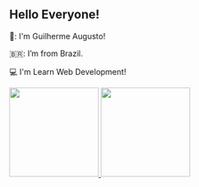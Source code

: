 ## Hello Everyone!
👊: I'm Guilherme Augusto!             

🇧🇷: I’m from Brazil.

:computer: I'm Learn Web Development!  

<div>
<a href="https://github.com/gu1lh3rmea ">
<img height="160em" src="https://github-readme-stats.vercel.app/api/top-langs/?username=gu1lh3rmea&layout=compact&langs_count=7&theme=dracula"/>
<img height="160em" src="https://github-readme-stats.vercel.app/api?username=gu1lh3rmea&show_icons=true&theme=dracula&include_all_commits=true&count_private=true"/>
</div>
